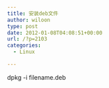 ```yaml
---
title: 安装deb文件
author: wiloon
type: post
date: 2012-01-08T04:08:51+00:00
url: /?p=2103
categories:
  - Linux

---
```

dpkg -i filename.deb